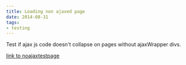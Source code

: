```yaml
---
title: Loading non ajaxed page
date: 2014-08-31
tags:
- testing
---
```


Test if ajax js code doesn't collapse on pages without ajaxWrapper divs.

[link to noajaxtestpage](/noajaxtest)